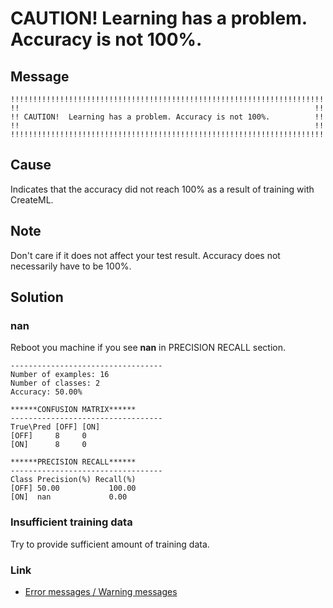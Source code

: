 # CAUTION!  Learning has a problem. Accuracy is not 100%.

## Message

```
!!!!!!!!!!!!!!!!!!!!!!!!!!!!!!!!!!!!!!!!!!!!!!!!!!!!!!!!!!!!!!!!!!!!!!
!!                                                                  !!
!! CAUTION!  Learning has a problem. Accuracy is not 100%.          !!
!!                                                                  !!
!!!!!!!!!!!!!!!!!!!!!!!!!!!!!!!!!!!!!!!!!!!!!!!!!!!!!!!!!!!!!!!!!!!!!!
```

## Cause

Indicates that the accuracy did not reach 100% as a result of training with CreateML.

## Note

Don't care if it does not affect your test result.
Accuracy does not necessarily have to be 100%.

## Solution

### nan

Reboot you machine if you see **nan** in PRECISION RECALL section.

```
----------------------------------
Number of examples: 16
Number of classes: 2
Accuracy: 50.00%

******CONFUSION MATRIX******
----------------------------------
True\Pred [OFF] [ON]  
[OFF]     8     0     
[ON]      8     0     

******PRECISION RECALL******
----------------------------------
Class Precision(%) Recall(%)
[OFF] 50.00           100.00         
[ON]  nan             0.00            
```

### Insufficient training data

Try to provide sufficient amount of training data.

### Link

- [Error messages / Warning messages](../error_warning_messages.md)

